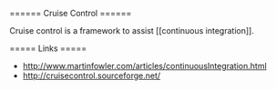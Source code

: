 ====== Cruise Control ======

Cruise control is a framework to assist [[continuous integration]].


===== Links =====

  * http://www.martinfowler.com/articles/continuousIntegration.html
  * http://cruisecontrol.sourceforge.net/